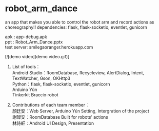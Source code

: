 # robot_arm_dance

an app that makes you able to control the robot arm and record actions as choreography!!
dependencies: flask, flask-socketio, eventlet, gunicorn  
  
apk : app-debug.apk  
ppt : Robot_Arm_Dance.pptx  
test server: smilegaoranger.herokuapp.com



[![demo video](demo video.gif)]


1. List of tools：  
	Android Studio：RoomDatabase, Recycleview, AlertDialog, Intent, TextWatcher, Gson, OKHttp3  
	Python：flask, flask-socketio, eventlet, gunicorn  
	Arduino Yún  
	Tinkerkit Braccio robot  

	
2. Contributions of each team member：  
	顏廷安：Web Server, Arduino Yún Setting, Intergration of the project  
	謝璨安：RoomDatabase Built for robots' actions  
	林詩軒：Android UI Design, Presentation  

